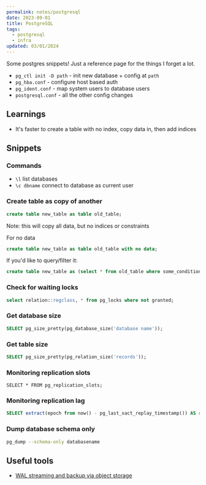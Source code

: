 ```yaml
---
permalink: notes/postgresql
date: 2023-09-01
title: PostgreSQL
tags:
  - postgresql
  - infra
updated: 03/01/2024
---
```

Some postgres snippets! Just a reference page for the things I forget a lot.

- `pg_ctl init -D path` - init new database + config at `path`
- `pg_hba.conf` - configure host based auth
- `pg_ident.conf` - map system users to database users
- `postgresql.conf` - all the other config changes

## Learnings
- It's faster to create a table with no index, copy data in, then add indices

## Snippets

### Commands

- `\l` list databases
- `\c dbname` connect to database as current user

### Create table as copy of another
```sql
create table new_table as table old_table;
```
Note: this will copy all data, but no indices or constraints

For no data

```sql
create table new_table as table old_table with no data;
```

If you'd like to query/filter it:

```sql
create table new_table as (select * from old_table where some_condition);
```

### Check for waiting locks
```sql
select relation::regclass, * from pg_locks where not granted;
```

### Get database size

```sql
SELECT pg_size_pretty(pg_database_size('database name'));
```

### Get table size
```sql
SELECT pg_size_pretty(pg_relation_size('records'));
```
### Monitoring replication slots
```
SELECT * FROM pg_replication_slots;
```

### Monitoring replication lag
```sql
SELECT extract(epoch from now() - pg_last_xact_replay_timestamp()) AS replica_lag
```

### Dump database schema only
```bash
pg_dump --schema-only databasename
```
## Useful tools
- [WAL streaming and backup via object storage](https://github.com/wal-g/wal-g)